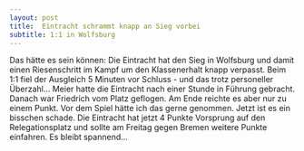 ```yaml
---
layout: post
title:  Eintracht schrammt knapp an Sieg vorbei
subtitle: 1:1 in Wolfsburg
---
```


Das hätte es sein können: Die Eintracht hat den Sieg in Wolfsburg und damit einen Riesenschritt im Kampf um den Klassenerhalt knapp verpasst. Beim 1:1 fiel der Ausgleich 5 Minuten vor Schluss - und das trotz personeller Überzahl... Meier hatte die Eintracht nach einer Stunde in Führung gebracht. Danach war Friedrich vom Platz geflogen. Am Ende reichte es aber nur zu einem Punkt. Vor dem Spiel hätte ich das gerne genommen. Jetzt ist es ein bisschen schade. Die Eintracht hat jetzt 4 Punkte Vorsprung auf den Relegationsplatz und sollte am Freitag gegen Bremen weitere Punkte einfahren. Es bleibt spannend...


